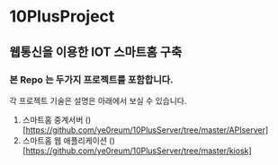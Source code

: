 # 10PlusProject

## 웹통신을 이용한 IOT 스마트홈 구축

### 본 Repo 는 두가지 프로젝트를 포함합니다.

각 프로젝트 기술은 설명은 아래에서 보실 수 있습니다.

1. 스마트홈 중계서버
   ()[https://github.com/ye0reum/10PlusServer/tree/master/APIserver]
2. 스마트홈 웹 애플리케이션
   ()[https://github.com/ye0reum/10PlusServer/tree/master/kiosk]
